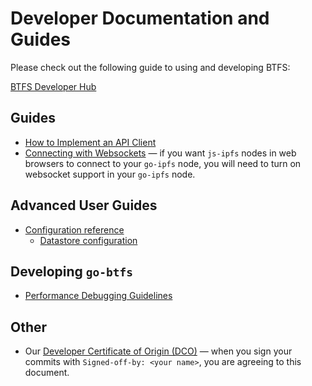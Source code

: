 # Developer Documentation and Guides

Please check out the following guide to using and developing BTFS:

[BTFS Developer Hub](https://docs.btfs.io/)

## Guides

- [How to Implement an API Client](implement-api-bindings.md)
- [Connecting with Websockets](transports.md) — if you want `js-ipfs` nodes in web browsers to connect to your `go-ipfs` node, you will need to turn on websocket support in your `go-ipfs` node.

## Advanced User Guides

- [Configuration reference](config.md)
    - [Datastore configuration](datastores.md)

## Developing `go-btfs`

- [Performance Debugging Guidelines](debug-guide.md)

## Other

- Our [Developer Certificate of Origin (DCO)](developer-certificate-of-origin) — when you sign your commits with `Signed-off-by: <your name>`, you are agreeing to this document.
